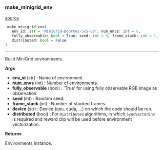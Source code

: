 #


### make_minigrid_env
[source](https://github.com/RLE-Foundation/rllte/blob/main/rllte/env/minigrid/__init__.py/#L26)
```python
.make_minigrid_env(
   env_id: str = 'MiniGrid-DoorKey-5x5-v0', num_envs: int = 8,
   fully_observable: bool = True, seed: int = 0, frame_stack: int = 1, device: str = 'cpu',
   distributed: bool = False
)
```

---
Build MiniGrid environments.


**Args**

* **env_id** (str) : Name of environment.
* **num_envs** (int) : Number of environments.
* **fully_observable** (bool) : 'True' for using fully observable RGB image as observation.
* **seed** (int) : Random seed.
* **frame_stack** (int) : Number of stacked frames.
* **device** (str) : Device (cpu, cuda, ...) on which the code should be run.
* **distributed** (bool) : For `Distributed` algorithms, in which `SyncVectorEnv` is required
    and reward clip will be used before environment vectorization.


**Returns**

Environments instance.
